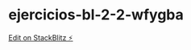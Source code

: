 # ejercicios-bl-2-2-wfygba

[Edit on StackBlitz ⚡️](https://stackblitz.com/edit/ejercicios-bl-2-2-wfygba)